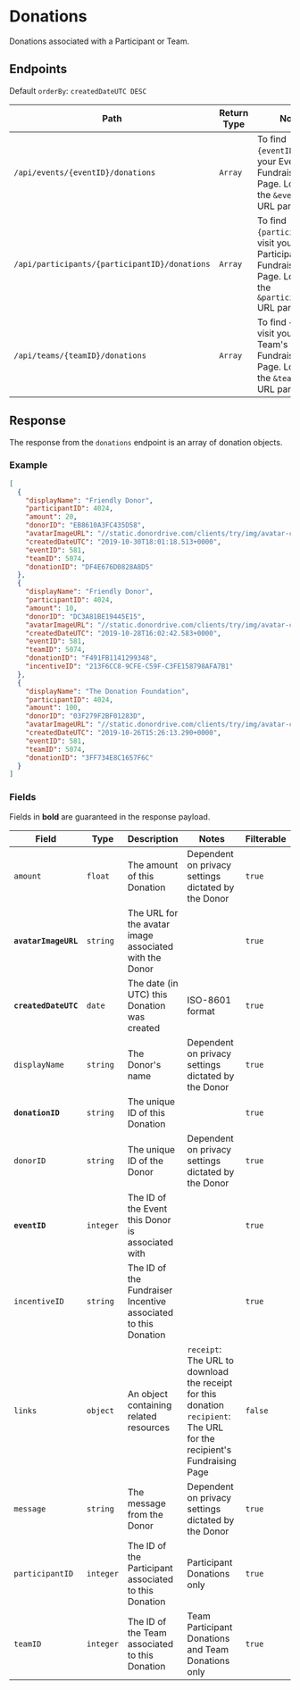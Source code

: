 # Donations

Donations associated with a Participant or Team.

## Endpoints

Default `orderBy`: `createdDateUTC DESC`

|Path|Return Type|Notes|
|---|---|---|
|`/api/events/{eventID}/donations`|`Array`|To find `{eventID}`, visit your Event's Fundraising Page. Look for the `&eventID=` URL parameter.|
|`/api/participants/{participantID}/donations`|`Array`|To find `{participantID}`, visit your Participant's Fundraising Page. Look for the `&participantID=` URL parameter.|
|`/api/teams/{teamID}/donations`|`Array`|To find `{teamID}`, visit your Team's Fundraising Page. Look for the `&teamID=` URL parameter.|

## Response

The response from the `donations` endpoint is an array of donation objects.

### Example

```json
[
  {
    "displayName": "Friendly Donor",
    "participantID": 4024,
    "amount": 20,
    "donorID": "EB8610A3FC435D58",
    "avatarImageURL": "//static.donordrive.com/clients/try/img/avatar-constituent-default.gif",
    "createdDateUTC": "2019-10-30T18:01:18.513+0000",
    "eventID": 581,
    "teamID": 5074,
    "donationID": "DF4E676D0828A8D5"
  },
  {
    "displayName": "Friendly Donor",
    "participantID": 4024,
    "amount": 10,
    "donorID": "DC3A81BE19445E15",
    "avatarImageURL": "//static.donordrive.com/clients/try/img/avatar-constituent-default.gif",
    "createdDateUTC": "2019-10-28T16:02:42.583+0000",
    "eventID": 581,
    "teamID": 5074,
    "donationID": "F491FB1141299348",
    "incentiveID": "213F6CC8-9CFE-C59F-C3FE158798AFA7B1"
  },
  {
    "displayName": "The Donation Foundation",
    "participantID": 4024,
    "amount": 100,
    "donorID": "03F279F2BF01283D",
    "avatarImageURL": "//static.donordrive.com/clients/try/img/avatar-constituent-default.gif",
    "createdDateUTC": "2019-10-26T15:26:13.290+0000",
    "eventID": 581,
    "teamID": 5074,
    "donationID": "3FF734E8C1657F6C"
  }
]
```

### Fields

Fields in **bold** are guaranteed in the response payload.

|Field|Type|Description|Notes|Filterable|
|---|---|---|---|---|
|`amount`|`float`|The amount of this Donation|Dependent on privacy settings dictated by the Donor|`true`|
|**`avatarImageURL`**|`string`|The URL for the avatar image associated with the Donor||`true`|
|**`createdDateUTC`**|`date`|The date (in UTC) this Donation was created|ISO-8601 format|`true`|
|`displayName`|`string`|The Donor's name|Dependent on privacy settings dictated by the Donor|`true`|
|**`donationID`**|`string`|The unique ID of this Donation||`true`|
|`donorID`|`string`|The unique ID of the Donor|Dependent on privacy settings dictated by the Donor|`true`|
|**`eventID`**|`integer`|The ID of the Event this Donor is associated with||`true`|
|`incentiveID`|`string`|The ID of the Fundraiser Incentive associated to this Donation||`true`|
|`links`|`object`|An object containing related resources|`receipt`: The URL to download the receipt for this donation<br />`recipient`: The URL for the recipient's Fundraising Page|`false`|
|`message`|`string`|The message from the Donor|Dependent on privacy settings dictated by the Donor|`true`|
|`participantID`|`integer`|The ID of the Participant associated to this Donation|Participant Donations only|`true`|
|`teamID`|`integer`|The ID of the Team associated to this Donation|Team Participant Donations and Team Donations only|`true`|